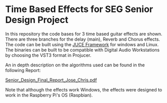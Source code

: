 # Time Based Effects for SEG Senior Design Project


In this repository the code bases for 3 time based guitar effects are shown. There are three branches for the delay (main), Reverb and Chorus effects. The code can be built using the [JUCE Framework](https://juce.com) for windows and Linux. The binaries can be built to be compatible with Digital Audio Workstations by choosing the VST3 format in Projucer. 

An in depth description on the algorithms used can be found in the following Report:

[Senior_Design_Final_Report_Jose_Chris.pdf](https://github.com/Jcdoliner/ReverbVST/files/15098241/Senior_Design_Final_Report_Jose_Chris.2.pdf)

Note that although the effects work Windows, the effects were designed to work in the Raspberry Pi's OS (Raspbian). 
